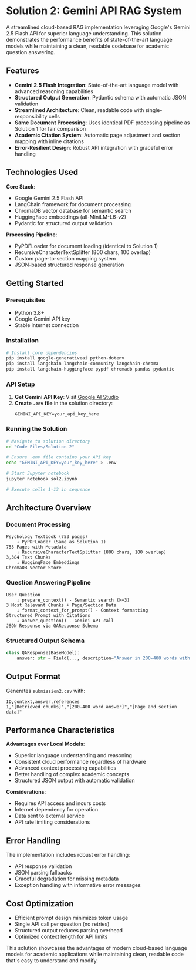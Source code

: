 # Solution 2: Gemini API RAG System

A streamlined cloud-based RAG implementation leveraging Google's Gemini 2.5 Flash API for superior language understanding. This solution demonstrates the performance benefits of state-of-the-art language models while maintaining a clean, readable codebase for academic question answering.

## Features

- **Gemini 2.5 Flash Integration**: State-of-the-art language model with advanced reasoning capabilities
- **Structured Output Generation**: Pydantic schema with automatic JSON validation
- **Streamlined Architecture**: Clean, readable code with single-responsibility cells
- **Same Document Processing**: Uses identical PDF processing pipeline as Solution 1 for fair comparison
- **Academic Citation System**: Automatic page adjustment and section mapping with inline citations
- **Error-Resilient Design**: Robust API integration with graceful error handling

## Technologies Used

**Core Stack**:

- Google Gemini 2.5 Flash API
- LangChain framework for document processing
- ChromaDB vector database for semantic search
- HuggingFace embeddings (all-MiniLM-L6-v2)
- Pydantic for structured output validation

**Processing Pipeline**:

- PyPDFLoader for document loading (identical to Solution 1)
- RecursiveCharacterTextSplitter (800 chars, 100 overlap)
- Custom page-to-section mapping system
- JSON-based structured response generation

## Getting Started

### Prerequisites

- Python 3.8+
- Google Gemini API key
- Stable internet connection

### Installation

```bash
# Install core dependencies
pip install google-generativeai python-dotenv
pip install langchain langchain-community langchain-chroma
pip install langchain-huggingface pypdf chromadb pandas pydantic
```

### API Setup

1. **Get Gemini API Key**: Visit [Google AI Studio](https://ai.google.dev/aistudio)
2. **Create `.env` file** in the solution directory:
   ```
   GEMINI_API_KEY=your_api_key_here
   ```

### Running the Solution

```bash
# Navigate to solution directory
cd "Code Files/Solution 2"

# Ensure .env file contains your API key
echo "GEMINI_API_KEY=your_key_here" > .env

# Start Jupyter notebook
jupyter notebook sol2.ipynb

# Execute cells 1-13 in sequence
```

## Architecture Overview

### Document Processing 

```
Psychology Textbook (753 pages)
    ↓ PyPDFLoader (Same as Solution 1)
753 Pages with Metadata
    ↓ RecursiveCharacterTextSplitter (800 chars, 100 overlap)
3,384 Text Chunks
    ↓ HuggingFace Embeddings
ChromaDB Vector Store
```

### Question Answering Pipeline 

```
User Question
    ↓ prepare_context() - Semantic search (k=3)
3 Most Relevant Chunks + Page/Section Data
    ↓ format_context_for_prompt() - Context formatting
Structured Prompt with Citations
    ↓ answer_question() - Gemini API call
JSON Response via QAResponse Schema
```

### Structured Output Schema

```python
class QAResponse(BaseModel):
    answer: str = Field(..., description="Answer in 200-400 words with inline citations")
```

## Output Format

Generates `submission2.csv` with:

```csv
ID,context,answer,references
1,"[Retrieved chunks]","[200-400 word answer]","[Page and section data]"
```

## Performance Characteristics

**Advantages over Local Models**:

- Superior language understanding and reasoning
- Consistent cloud performance regardless of hardware
- Advanced context processing capabilities
- Better handling of complex academic concepts
- Structured JSON output with automatic validation

**Considerations**:

- Requires API access and incurs costs
- Internet dependency for operation
- Data sent to external service
- API rate limiting considerations


## Error Handling

The implementation includes robust error handling:

- API response validation
- JSON parsing fallbacks
- Graceful degradation for missing metadata
- Exception handling with informative error messages

## Cost Optimization

- Efficient prompt design minimizes token usage
- Single API call per question (no retries)
- Structured output reduces parsing overhead
- Optimized context length for API limits

This solution showcases the advantages of modern cloud-based language models for academic applications while maintaining clean, readable code that's easy to understand and modify.
